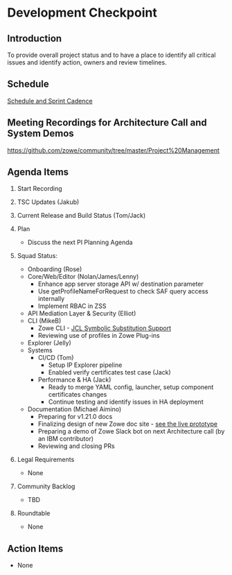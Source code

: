 # Development Checkpoint

Introduction
------------
To provide overall project status and to have a place to identify all critical issues and identify action, owners and review timelines.

Schedule
--------
[Schedule and Sprint Cadence](https://github.com/zowe/community/blob/master/Project%20Management/Schedule/Zowe%20PI%20%26%20Sprint%20Cadence.md)

Meeting Recordings for Architecture Call and System Demos
-----------------
https://github.com/zowe/community/tree/master/Project%20Management

Agenda Items
------------
1. Start Recording
2. TSC Updates (Jakub)
3. Current Release and Build Status (Tom/Jack)
4. Plan
     - Discuss the next PI Planning Agenda
5. Squad Status:
    - Onboarding (Rose)
    - Core/Web/Editor (Nolan/James/Lenny)
      - Enhance app server storage API w/ destination parameter
      - Use getProfileNameForRequest to check SAF query access internally
      - Implement RBAC in ZSS
    - API Mediation Layer & Security (Elliot)  
    - CLI (MikeB)
      - Zowe CLI - [JCL Symbolic Substitution Support](https://github.com/zowe/zowe-cli/pull/993)
      - Reviewing use of profiles in Zowe Plug-ins
    - Explorer (Jelly)
    - Systems
      - CI/CD (Tom)
        * Setup IP Explorer pipeline
        * Enabled verify certificates test case (Jack)
      - Performance & HA (Jack)
        * Ready to merge YAML config, launcher, setup component certificates changes
        * Continue testing and identify issues in HA deployment
    - Documentation (Michael Aimino)
      - Preparing for v1.21.0 docs 
      - Finalizing design of new Zowe doc site - [see the live prototype](https://zowe-docs.netlify.app/)
      - Preparing a demo of Zowe Slack bot on next Architecture call (by an IBM contributor)  
      - Reviewing and closing PRs 

6. Legal Requirements
    - None
7. Community Backlog
    - TBD
8. Roundtable
    - None

Action Items
------------
- None
